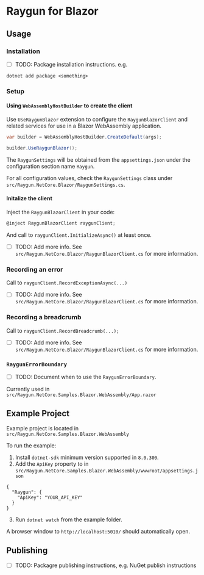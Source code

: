 # Raygun for Blazor

## Usage

### Installation

- [ ] TODO: Package installation instructions. e.g.

```
dotnet add package <something>
```

### Setup

#### Using `WebAssemblyHostBuilder` to create the client

Use `UseRaygunBlazor` extension to configure the `RaygunBlazorClient` and related services for use in a Blazor WebAssembly application.

```cs
var builder = WebAssemblyHostBuilder.CreateDefault(args);

builder.UseRaygunBlazor();
```

The `RaygunSettings` will be obtained from the `appsettings.json` under the configuration section name `Raygun`.

For all configuration values, check the `RaygunSettings` class under `src/Raygun.NetCore.Blazor/RaygunSettings.cs`.

#### Initalize the client

Inject the `RaygunBlazorClient` in your code:

```cs
@inject RaygunBlazorClient raygunClient;
```

And call to `raygunClient.InitializeAsync()` at least once.

- [ ] TODO: Add more info. See `src/Raygun.NetCore.Blazor/RaygunBlazorClient.cs` for more information.

### Recording an error

Call to `raygunClient.RecordExceptionAsync(...)`

- [ ] TODO: Add more info. See `src/Raygun.NetCore.Blazor/RaygunBlazorClient.cs` for more information.

### Recording a breadcrumb

Call to `raygunClient.RecordBreadcrumb(...);`

- [ ] TODO: Add more info. See `src/Raygun.NetCore.Blazor/RaygunBlazorClient.cs` for more information.

### `RaygunErrorBoundary`

- [ ] TODO: Document when to use the `RaygunErrorBoundary`.

Currently used in `src/Raygun.NetCore.Samples.Blazor.WebAssembly/App.razor`

## Example Project

Example project is located in `src/Raygun.NetCore.Samples.Blazor.WebAssembly`

To run the example:

1. Install `dotnet-sdk` minimum version supported in `8.0.300`.
2. Add the `ApiKey` property to in `src/Raygun.NetCore.Samples.Blazor.WebAssembly/wwwroot/appsettings.json`

```
{
  "Raygun": {
    "ApiKey": "YOUR_API_KEY"
  }
}
```

3. Run `dotnet watch` from the example folder.

A browser window to `http://localhost:5010/` should automatically open.

## Publishing

- [ ] TODO: Packagre publishing instructions, e.g. NuGet publish instructions
